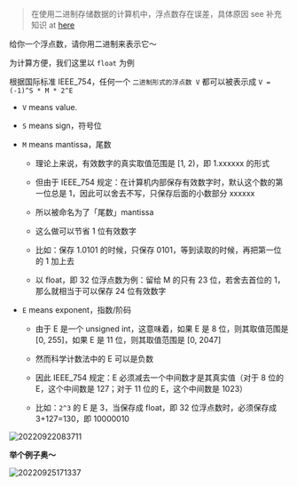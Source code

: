 
> 在使用二进制存储数据的计算机中，浮点数存在误差，具体原因 see 补充知识 at [here](https://liupj.top/2021/08/31/01)

给你一个浮点数，请你用二进制来表示它～

为计算方便，我们这里以 `float` 为例

根据国际标准 IEEE_754，任何一个 `二进制形式的浮点数 V` 都可以被表示成 `V = (-1)^S * M * 2^E`

  - `V` means value.

  - `S` means sign，符号位

  - `M` means mantissa，尾数

    - 理论上来说，有效数字的真实取值范围是 [1, 2)，即 1.xxxxxx 的形式

    - 但由于 IEEE_754 规定：在计算机内部保存有效数字时，默认这个数的第一位总是 1，因此可以舍去不写，只保存后面的小数部分 xxxxxx

    - 所以被命名为了「尾数」mantissa

    - 这么做可以节省 1 位有效数字

    - 比如：保存 1.0101 的时候，只保存 0101，等到读取的时候，再把第一位的 1 加上去

    - 以 float，即 32 位浮点数为例：留给 M 的只有 23 位，若舍去首位的 1，那么就相当于可以保存 24 位有效数字

  - `E` means exponent，指数/阶码

    - 由于 E 是一个 unsigned int，这意味着，如果 E 是 8 位，则其取值范围是 [0, 255]，如果 E 是 11 位，则其取值范围是 [0, 2047]

    - 然而科学计数法中的 E 可以是负数

    - 因此 IEEE_754 规定：E 必须减去一个中间数才是其真实值（对于 8 位的 E，这个中间数是 127；对于 11 位的 E，这个中间数是 1023）

    - 比如：`2^3` 的 E 是 3，当保存成 float，即 32 位浮点数时，必须保存成 3+127=130，即 10000010

![20220922083711](https://aliyun-oss-lpj.oss-cn-qingdao.aliyuncs.com/images/by-clipboard/20220922083711.png)

**举个例子奥～**

![20220925171337](https://aliyun-oss-lpj.oss-cn-qingdao.aliyuncs.com/images/by-clipboard/20220925171337.png)

